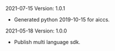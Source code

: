 2021-07-15 Version: 1.0.1
- Generated python 2019-10-15 for aiccs.

2021-05-18 Version: 1.0.0
- Publish multi language sdk.

